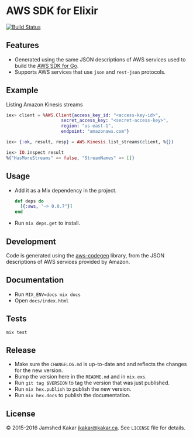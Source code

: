 # AWS SDK for Elixir

[![Build Status](https://travis-ci.org/jkakar/aws-elixir.svg?branch=master)](https://travis-ci.org/jkakar/aws-elixir)

## Features

* Generated using the same JSON descriptions of AWS services used to build
  the [AWS SDK for Go](https://github.com/awslabs/aws-sdk-go/tree/master/apis).
* Supports AWS services that use `json` and `rest-json` protocols.

## Example

Listing Amazon Kinesis streams

```elixir
iex> client = %AWS.Client{access_key_id: "<access-key-id>",
                     secret_access_key: "<secret-access-key>",
                     region: "us-east-1",
                     endpoint: "amazonaws.com"}

iex> {:ok, result, resp} = AWS.Kinesis.list_streams(client, %{})

iex> IO.inspect result
%{"HasMoreStreams" => false, "StreamNames" => []}
```

## Usage

* Add it as a Mix dependency in the project.

  ```elixir
  def deps do
    [{:aws, "~> 0.0.7"}]
  end
  ```

* Run `mix deps.get` to install.


## Development

Code is generated using the [aws-codegen](https://github.com/jkakar/aws-codegen) library, from the JSON descriptions of AWS services provided by Amazon.

## Documentation

* Run `MIX_ENV=docs mix docs`
* Open `docs/index.html`

## Tests

```
mix test
```

## Release

* Make sure the `CHANGELOG.md` is up-to-date and and reflects the changes for
  the new version.
* Bump the version here in the `README.md` and in `mix.exs`.
* Run `git tag $VERSION` to tag the version that was just published.
* Run `mix hex.publish` to publish the new version.
* Run `mix hex.docs` to publish the documentation.

## License

&copy; 2015-2016 Jamshed Kakar <jkakar@kakar.ca>. See `LICENSE` file for details.
